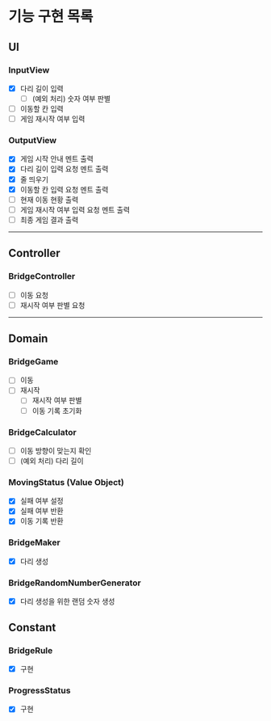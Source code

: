 # 기능 구현 목록

## UI
### InputView
- [x] 다리 길이 입력
  - [ ] (예외 처리) 숫자 여부 판별
- [ ] 이동할 칸 입력
- [ ] 게임 재시작 여부 입력

### OutputView
- [x] 게임 시작 안내 멘트 출력
- [x] 다리 길이 입력 요청 멘트 출력
- [x] 줄 띄우기
- [x] 이동할 칸 입력 요청 멘트 출력
- [ ] 현재 이동 현황 출력
- [ ] 게임 재시작 여부 입력 요청 멘트 출력
- [ ] 최종 게임 결과 출력
---

## Controller
### BridgeController
- [ ] 이동 요청
- [ ] 재시작 여부 판별 요청
---

## Domain
### BridgeGame
- [ ] 이동
- [ ] 재시작
  - [ ] 재시작 여부 판별
  - [ ] 이동 기록 초기화

### BridgeCalculator
- [ ] 이동 방향이 맞는지 확인
- [ ] (예외 처리) 다리 길이 

### MovingStatus (Value Object)
- [x] 실패 여부 설정
- [x] 실패 여부 반환
- [x] 이동 기록 반환

### BridgeMaker
- [x] 다리 생성

### BridgeRandomNumberGenerator
- [x] 다리 생성을 위한 랜덤 숫자 생성

## Constant
### BridgeRule
- [x] 구현

### ProgressStatus
- [x] 구현